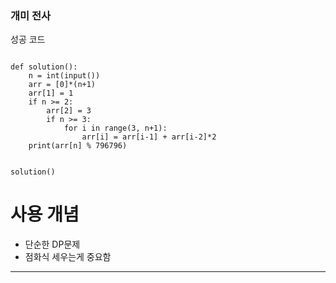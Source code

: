 ### 개미 전사

성공 코드

```

def solution():
    n = int(input())
    arr = [0]*(n+1)
    arr[1] = 1
    if n >= 2:
        arr[2] = 3
        if n >= 3:
            for i in range(3, n+1):
                arr[i] = arr[i-1] + arr[i-2]*2
    print(arr[n] % 796796)


solution()

```

# 사용 개념

- 단순한 DP문제
- 점화식 세우는게 중요함

---
